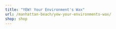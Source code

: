 ```yaml
---
title: "YEW! Your Environment's Wax"
url: /manhattan-beach/yew-your-environments-wax/
shop: shop
---
```

